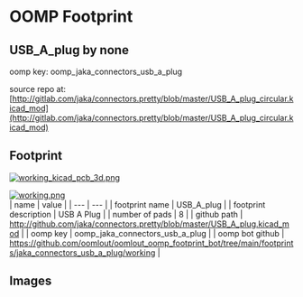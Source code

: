 # OOMP Footprint  
## USB_A_plug  by none  
  
oomp key: oomp_jaka_connectors_usb_a_plug  
  
source repo at: [http://gitlab.com/jaka/connectors.pretty/blob/master/USB_A_plug_circular.kicad_mod](http://gitlab.com/jaka/connectors.pretty/blob/master/USB_A_plug_circular.kicad_mod)  
## Footprint  
  
[![working_kicad_pcb_3d.png](working_kicad_pcb_3d_600.png)](working_kicad_pcb_3d.png)  
  
[![working.png](working_600.png)](working.png)  
| name | value | 
| --- | --- | 
| footprint name | USB_A_plug | 
| footprint description | USB A Plug | 
| number of pads | 8 | 
| github path | http://github.com/jaka/connectors.pretty/blob/master/USB_A_plug.kicad_mod | 
| oomp key | oomp_jaka_connectors_usb_a_plug | 
| oomp bot github | https://github.com/oomlout/oomlout_oomp_footprint_bot/tree/main/footprints/jaka_connectors_usb_a_plug/working | 
## Images  
